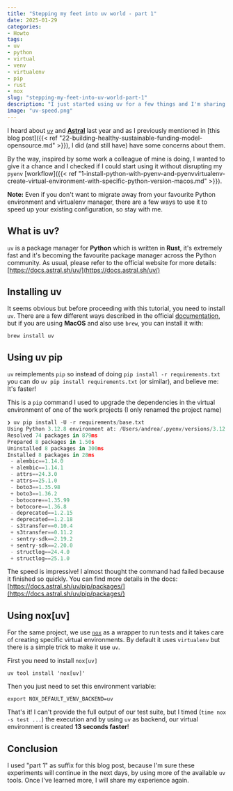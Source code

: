```yaml
---
title: "Stepping my feet into uv world - part 1"
date: 2025-01-29
categories: 
- Howto
tags:
- uv
- python
- virtual
- venv
- virtualenv
- pip
- rust
- nox
slug: "stepping-my-feet-into-uv-world-part-1"
description: "I just started using uv for a few things and I'm sharing my experience."
image: "uv-speed.png"
---
```


I heard about [`uv`](https://docs.astral.sh/uv/) and [**Astral**](https://astral.sh) last year and as I previously mentioned in [this blog post]({{< ref "22-building-healthy-sustainable-funding-model-opensource.md" >}}), I did (and still have) have some concerns about them.

By the way, inspired by some work a colleague of mine is doing, I wanted to give it a chance and I checked if I could start using it without disrupting my `pyenv` [workflow]({{< ref "1-install-python-with-pyenv-and-pyenvvirtualenv-create-virtual-environment-with-specific-python-version-macos.md" >}}).

**Note:** Even if you don't want to migrate away from your favourite Python environment and virtualenv manager, there are a few ways to use it to speed up your existing configuration, so stay with me.

## What is uv?

`uv` is a package manager for **Python** which is written in **Rust**, it's extremely fast and it's becoming the favourite package manager across the Python community. As usual, please refer to the official website for more details: [https://docs.astral.sh/uv/](https://docs.astral.sh/uv/)

## Installing uv

It seems obvious but before proceeding with this tutorial, you need to install `uv`. There are a few different ways described in the official [documentation](https://docs.astral.sh/uv/getting-started/installation/), but if you are using **MacOS** and also use `brew`, you can install it with:

```shell
brew install uv
```

## Using uv pip

`uv` reimplements `pip` so instead of doing `pip install -r requirements.txt` you can do `uv pip install requirements.txt` (or similar), and believe me: It's faster!

This is a `pip` command I used to upgrade the dependencies in the virtual environment of one of the work projects (I only renamed the project name)

```python
❯ uv pip install -U -r requirements/base.txt
Using Python 3.12.8 environment at: /Users/andrea/.pyenv/versions/3.12.8/envs/my-project
Resolved 74 packages in 879ms
Prepared 8 packages in 1.50s
Uninstalled 8 packages in 300ms
Installed 8 packages in 28ms
 - alembic==1.14.0
 + alembic==1.14.1
 - attrs==24.3.0
 + attrs==25.1.0
 - boto3==1.35.98
 + boto3==1.36.2
 - botocore==1.35.99
 + botocore==1.36.8
 - deprecated==1.2.15
 + deprecated==1.2.18
 - s3transfer==0.10.4
 + s3transfer==0.11.2
 - sentry-sdk==2.19.2
 + sentry-sdk==2.20.0
 - structlog==24.4.0
 + structlog==25.1.0
```

The speed is impressive! I almost thought the command had failed because it finished so quickly. You can find more details in the docs: [https://docs.astral.sh/uv/pip/packages/](https://docs.astral.sh/uv/pip/packages/)

## Using nox[uv]

For the same project, we use [`nox`](https://nox.thea.codes/en/stable/) as a wrapper to run tests and it takes care of creating specific virtual environments. By default it uses `virtualenv` but there is a simple trick to make it use `uv`.

First you need to install `nox[uv]`

```shell
uv tool install 'nox[uv]'
```

Then you just need to set this environment variable:

```shell
export NOX_DEFAULT_VENV_BACKEND=uv
```

That's it! I can't provide the full output of our test suite, but I timed (`time nox -s test ...`) the execution and by using `uv` as backend, our virtual environment is created **13 seconds faster**!

## Conclusion

I used "part 1" as suffix for this blog post, because I'm sure these experiments will continue in the next days, by using more of the available `uv` tools. Once I've learned more, I will share my experience again.
